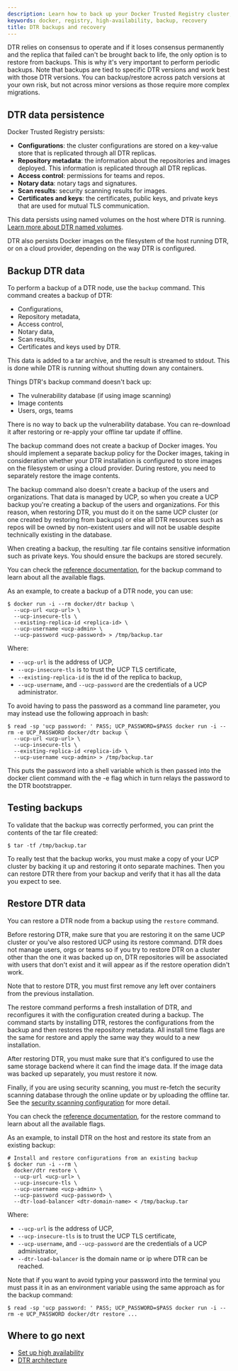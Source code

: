```yaml
---
description: Learn how to back up your Docker Trusted Registry cluster, and to recover your cluster from an existing backup.
keywords: docker, registry, high-availability, backup, recovery
title: DTR backups and recovery
---
```


DTR relies on consensus to operate and if it loses consensus permanently
and the replica that failed can't be brought back to life, the only
option is to restore from backups. This is why it's very important to perform
periodic backups. Note that backups are tied to specific DTR versions and work
best with those DTR versions. You can backup/restore across patch versions
at your own risk, but not across minor versions as those require more complex
migrations.

## DTR data persistence

Docker Trusted Registry persists:

* **Configurations**: the cluster configurations are stored on a key-value store
that is replicated through all DTR replicas.
* **Repository metadata**: the information about the repositories and
images deployed. This information is replicated through all DTR replicas.
* **Access control**: permissions for teams and repos.
* **Notary data**: notary tags and signatures.
* **Scan results**: security scanning results for images.
* **Certificates and keys**: the certificates, public keys, and private keys
that are used for mutual TLS communication.

This data persists using named volumes on the host where DTR is running.
[Learn more about DTR named volumes](../architecture.md).

DTR also persists Docker images on the filesystem of the host running DTR, or
on a cloud provider, depending on the way DTR is configured.

## Backup DTR data

To perform a backup of a DTR node, use the `backup` command. This
command creates a backup of DTR:

* Configurations,
* Repository metadata,
* Access control,
* Notary data,
* Scan results,
* Certificates and keys used by DTR.

This data is added to a tar archive, and the result is streamed to stdout. This
is done while DTR is running without shutting down any containers.

Things DTR's backup command doesn't back up:

* The vulnerability database (if using image scanning)
* Image contents
* Users, orgs, teams

There is no way to back up the vulnerability database. You can re-download it
after restoring or re-apply your offline tar update if offline.

The backup command does not create a backup of Docker images. You should
implement a separate backup policy for the Docker images, taking in
consideration whether your DTR installation is configured to store images on the
filesystem or using a cloud provider. During restore, you need to separately
restore the image contents.

The backup command also doesn't create a backup of the users and organizations.
That data is managed by UCP, so when you create a UCP backup you're creating
a backup of the users and organizations. For this reason, when restoring DTR,
you must do it on the same UCP cluster (or one created by restoring from
backups) or else all DTR resources such as repos will be owned by non-existent
users and will not be usable despite technically existing in the database.

When creating a backup, the resulting .tar file contains sensitive information
such as private keys. You should ensure the backups are stored securely.

You can check the
[reference documentation](../../reference/cli/backup.md), for the
backup command to learn about all the available flags.

As an example, to create a backup of a DTR node, you can use:

```none
$ docker run -i --rm docker/dtr backup \
  --ucp-url <ucp-url> \
  --ucp-insecure-tls \
  --existing-replica-id <replica-id> \
  --ucp-username <ucp-admin> \
  --ucp-password <ucp-password> > /tmp/backup.tar
```

Where:

* `--ucp-url` is the address of UCP,
* `--ucp-insecure-tls` is to trust the UCP TLS certificate,
* `--existing-replica-id` is the id of the replica to backup,
* `--ucp-username`, and `--ucp-password` are the credentials of a UCP administrator.

To avoid having to pass the password as a command line parameter, you may
instead use the following approach in bash:

```none
$ read -sp 'ucp password: ' PASS; UCP_PASSWORD=$PASS docker run -i --rm -e UCP_PASSWORD docker/dtr backup \
  --ucp-url <ucp-url> \
  --ucp-insecure-tls \
  --existing-replica-id <replica-id> \
  --ucp-username <ucp-admin> > /tmp/backup.tar
```

This puts the password into a shell variable which is then passed into the
docker client command with the -e flag which in turn relays the password to the
DTR bootstrapper.

## Testing backups

To validate that the backup was correctly performed, you can print the contents
of the tar file created:

```none
$ tar -tf /tmp/backup.tar
```

To really test that the backup works, you must make a copy of your UCP cluster
by backing it up and restoring it onto separate machines. Then you can restore
DTR there from your backup and verify that it has all the data you expect to
see.

## Restore DTR data

You can restore a DTR node from a backup using the `restore` command.

Before restoring DTR, make sure that you are restoring it on the same UCP
cluster or you've also restored UCP using its restore command. DTR does not
manage users, orgs or teams so if you try to
restore DTR on a cluster other than the one it was backed up on, DTR
repositories will be associated with users that don't exist and it will appear
as if the restore operation didn't work.

Note that to restore DTR, you must first remove any left over containers from
the previous installation.

The restore command performs a fresh installation of DTR, and reconfigures it with
the configuration created during a backup. The command starts by installing DTR,
restores the configurations from the
backup and then restores the repository metadata. All install time flags are the same
for restore and apply the same way they would to a new installation.

After restoring DTR, you must make sure that it's configured to use the same
storage backend where it can find the image data. If the image data was backed
up separately, you must restore it now.

Finally, if you are using security scanning, you must re-fetch the security
scanning database through the online update or by uploading the offline tar. See
the [security scanning configuration](../admin/configure/set-up-vulnerability-scans.md)
for more detail.

You can check the
[reference documentation](../../reference/cli/restore.md), for the
restore command to learn about all the available flags.

As an example, to install DTR on the host and restore its
state from an existing backup:

```none
# Install and restore configurations from an existing backup
$ docker run -i --rm \
  docker/dtr restore \
  --ucp-url <ucp-url> \
  --ucp-insecure-tls \
  --ucp-username <ucp-admin> \
  --ucp-password <ucp-password> \
  --dtr-load-balancer <dtr-domain-name> < /tmp/backup.tar
```

Where:

* `--ucp-url` is the address of UCP,
* `--ucp-insecure-tls` is to trust the UCP TLS certificate,
* `--ucp-username`, and `--ucp-password` are the credentials of a UCP administrator,
* `--dtr-load-balancer` is the domain name or ip where DTR can be reached.

Note that if you want to avoid typing your password into the terminal you must pass
it in as an environment variable using the same approach as for the backup command:

```none
$ read -sp 'ucp password: ' PASS; UCP_PASSWORD=$PASS docker run -i --rm -e UCP_PASSWORD docker/dtr restore ...
```

## Where to go next

* [Set up high availability](configure/set-up-high-availability.md)
* [DTR architecture](../architecture.md)
